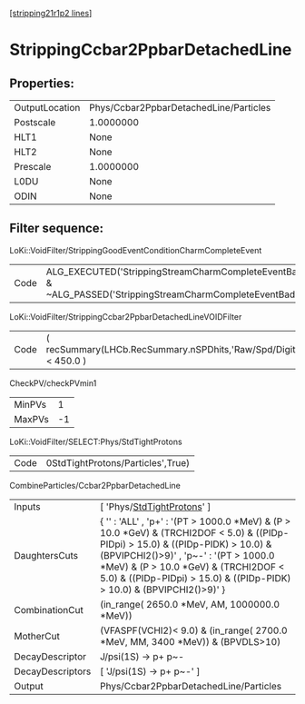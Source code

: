 [[stripping21r1p2 lines]](./stripping21r1p2-index)

# StrippingCcbar2PpbarDetachedLine

## Properties:

|                |                                        |
|----------------|----------------------------------------|
| OutputLocation | Phys/Ccbar2PpbarDetachedLine/Particles |
| Postscale      | 1.0000000                              |
| HLT1           | None                                   |
| HLT2           | None                                   |
| Prescale       | 1.0000000                              |
| L0DU           | None                                   |
| ODIN           | None                                   |

## Filter sequence:

LoKi::VoidFilter/StrippingGoodEventConditionCharmCompleteEvent

|      |                                                                                                                      |
|------|----------------------------------------------------------------------------------------------------------------------|
| Code | ALG_EXECUTED('StrippingStreamCharmCompleteEventBadEvent') & ~ALG_PASSED('StrippingStreamCharmCompleteEventBadEvent') |

LoKi::VoidFilter/StrippingCcbar2PpbarDetachedLineVOIDFilter

|      |                                                                    |
|------|--------------------------------------------------------------------|
| Code | ( recSummary(LHCb.RecSummary.nSPDhits,'Raw/Spd/Digits') \< 450.0 ) |

CheckPV/checkPVmin1

|        |     |
|--------|-----|
| MinPVs | 1   |
| MaxPVs | -1  |

LoKi::VoidFilter/SELECT:Phys/StdTightProtons

|      |                                   |
|------|-----------------------------------|
| Code | 0StdTightProtons/Particles',True) |

CombineParticles/Ccbar2PpbarDetachedLine

|                  |                                                                                                                                                                                                                                                                                                           |
|------------------|-----------------------------------------------------------------------------------------------------------------------------------------------------------------------------------------------------------------------------------------------------------------------------------------------------------|
| Inputs           | [ 'Phys/[StdTightProtons](./stripping21r1p2-commonparticles-stdtightprotons)' ]                                                                                                                                                                                                                         |
| DaughtersCuts    | { '' : 'ALL' , 'p+' : '(PT \> 1000.0 \*MeV) & (P \> 10.0 \*GeV) & (TRCHI2DOF \< 5.0) & ((PIDp-PIDpi) \> 15.0) & ((PIDp-PIDK) \> 10.0) & (BPVIPCHI2()\>9)' , 'p~-' : '(PT \> 1000.0 \*MeV) & (P \> 10.0 \*GeV) & (TRCHI2DOF \< 5.0) & ((PIDp-PIDpi) \> 15.0) & ((PIDp-PIDK) \> 10.0) & (BPVIPCHI2()\>9)' } |
| CombinationCut   | (in_range( 2650.0 \*MeV, AM, 1000000.0 \*MeV))                                                                                                                                                                                                                                                            |
| MotherCut        | (VFASPF(VCHI2)\< 9.0) & (in_range( 2700.0 \*MeV, MM, 3400 \*MeV)) & (BPVDLS\>10)                                                                                                                                                                                                                          |
| DecayDescriptor  | J/psi(1S) -\> p+ p~-                                                                                                                                                                                                                                                                                      |
| DecayDescriptors | [ 'J/psi(1S) -\> p+ p~-' ]                                                                                                                                                                                                                                                                              |
| Output           | Phys/Ccbar2PpbarDetachedLine/Particles                                                                                                                                                                                                                                                                    |

